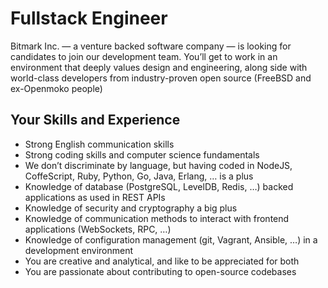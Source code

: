 # Fullstack Engineer

Bitmark Inc. — a venture backed software company — is looking for candidates to join our development team. You’ll get to work in an environment that deeply values design and engineering, along side with world-class developers from industry-proven open source (FreeBSD and ex-Openmoko people)

## Your Skills and Experience

- Strong English communication skills
- Strong coding skills and computer science fundamentals
- We don’t discriminate by language, but having coded in NodeJS, CoffeScript, Ruby, Python, Go, Java, Erlang, … is a plus
- Knowledge of database (PostgreSQL, LevelDB, Redis, …) backed applications as used in REST APIs
- Knowledge of security and cryptography a big plus
- Knowledge of communication methods to interact with frontend applications (WebSockets, RPC, …)
- Knowledge of configuration management (git, Vagrant, Ansible, …) in a development environment
- You are creative and analytical, and like to be appreciated for both
- You are passionate about contributing to open-source codebases

